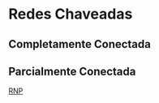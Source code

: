 # Redes Chaveadas
## Completamente Conectada


## Parcialmente Conectada

[RNP](https://www.rnp.br/servicos/conectividade/rede-ipe)
<!--stackedit_data:
eyJoaXN0b3J5IjpbODM1MDM3ODk4LC0zMzU2NjY0NzcsMTUxNT
U3MjY3OCwtMjA4ODc0NjYxMl19
-->